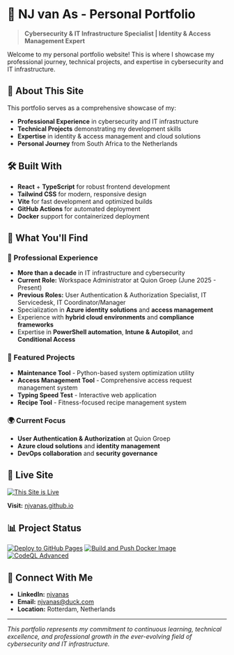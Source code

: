# 🚀 NJ van As - Personal Portfolio

> **Cybersecurity & IT Infrastructure Specialist | Identity & Access Management Expert**

Welcome to my personal portfolio website! This is where I showcase my professional journey, technical projects, and expertise in cybersecurity and IT infrastructure.

## 🌟 About This Site

This portfolio serves as a comprehensive showcase of my:
- **Professional Experience** in cybersecurity and IT infrastructure
- **Technical Projects** demonstrating my development skills
- **Expertise** in identity & access management and cloud solutions
- **Personal Journey** from South Africa to the Netherlands

## 🛠️ Built With

- **React** + **TypeScript** for robust frontend development
- **Tailwind CSS** for modern, responsive design
- **Vite** for fast development and optimized builds
- **GitHub Actions** for automated deployment
- **Docker** support for containerized deployment

## 🎯 What You'll Find

### 💼 Professional Experience
- **More than a decade** in IT infrastructure and cybersecurity
- **Current Role:** Workspace Administrator at Quion Groep (June 2025 - Present)
- **Previous Roles:** User Authentication & Authorization Specialist, IT Servicedesk, IT Coordinator/Manager
- Specialization in **Azure identity solutions** and **access management**
- Experience with **hybrid cloud environments** and **compliance frameworks**
- Expertise in **PowerShell automation**, **Intune & Autopilot**, and **Conditional Access**

### 🔧 Featured Projects
- **Maintenance Tool** - Python-based system optimization utility
- **Access Management Tool** - Comprehensive access request management system
- **Typing Speed Test** - Interactive web application
- **Recipe Tool** - Fitness-focused recipe management system

### 🌍 Current Focus
- **User Authentication & Authorization** at Quion Groep
- **Azure cloud solutions** and **identity management**
- **DevOps collaboration** and **security governance**

## 🚀 Live Site

[![This Site is Live](https://img.shields.io/badge/Status-Live-brightgreen?style=for-the-badge)](https://njvanas.github.io)

**Visit:** [njvanas.github.io](https://njvanas.github.io)

## 📊 Project Status

[![Deploy to GitHub Pages](https://github.com/njvanas/njvanas.github.io/actions/workflows/deploy.yml/badge.svg)](https://github.com/njvanas/njvanas.github.io/actions/workflows/deploy.yml)
[![Build and Push Docker Image](https://github.com/njvanas/njvanas.github.io/actions/workflows/docker-publish.yml/badge.svg)](https://github.com/njvanas/njvanas.github.io/actions/workflows/docker-publish.yml)
[![CodeQL Advanced](https://github.com/njvanas/njvanas.github.io/actions/workflows/codeql.yml/badge.svg)](https://github.com/njvanas/njvanas.github.io/actions/workflows/codeql.yml)

## 🤝 Connect With Me

- **LinkedIn:** [njvanas](https://linkedin.com/in/njvanas)
- **Email:** njvanas@duck.com
- **Location:** Rotterdam, Netherlands

---

*This portfolio represents my commitment to continuous learning, technical excellence, and professional growth in the ever-evolving field of cybersecurity and IT infrastructure.*
